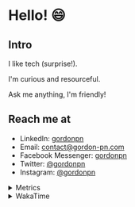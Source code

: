 # Hello! 😄

## Intro

I like tech (surprise!).

I'm curious and resourceful.

Ask me anything, I'm friendly!

## Reach me at

- LinkedIn: [gordonpn](https://www.linkedin.com/in/gordonpn/)
- Email: [contact@gordon-pn.com](mailto:contact@gordon-pn.com)
- Facebook Messenger: [gordonpn](https://www.messenger.com/t/Gordonpn)
- Twitter: [@gordonpn](https://twitter.com/Gordonpn)
- Instagram: [@gordonpn](https://www.instagram.com/gordonpn/)

<details>
  <summary>Metrics</summary>

  <img align="center" src="https://github.com/gordonpn/gordonpn/blob/master/github-metrics.svg" alt="GitHub Metrics">

</details>

<details>
  <summary>WakaTime</summary>

  <!--START_SECTION:waka-->
**I'm an Early 🐤** 

```text
🌞 Morning                2665 commits        ████░░░░░░░░░░░░░░░░░░░░░   17.90 % 
🌆 Daytime                5894 commits        ██████████░░░░░░░░░░░░░░░   39.59 % 
🌃 Evening                6137 commits        ██████████░░░░░░░░░░░░░░░   41.22 % 
🌙 Night                  192 commits         ░░░░░░░░░░░░░░░░░░░░░░░░░   01.29 % 
```
📅 **I'm Most Productive on Sunday** 

```text
Monday                   2172 commits        ████░░░░░░░░░░░░░░░░░░░░░   14.59 % 
Tuesday                  2154 commits        ████░░░░░░░░░░░░░░░░░░░░░   14.47 % 
Wednesday                2318 commits        ████░░░░░░░░░░░░░░░░░░░░░   15.57 % 
Thursday                 2248 commits        ████░░░░░░░░░░░░░░░░░░░░░   15.10 % 
Friday                   1421 commits        ██░░░░░░░░░░░░░░░░░░░░░░░   09.54 % 
Saturday                 1906 commits        ███░░░░░░░░░░░░░░░░░░░░░░   12.80 % 
Sunday                   2669 commits        ████░░░░░░░░░░░░░░░░░░░░░   17.93 % 
```


📊 **This Week I Spent My Time On** 

```text
💬 Programming Languages: 
Java                     21 hrs 7 mins       ███████████████████░░░░░░   77.92 % 
YAML                     1 hr 28 mins        █░░░░░░░░░░░░░░░░░░░░░░░░   05.44 % 
Text                     47 mins             █░░░░░░░░░░░░░░░░░░░░░░░░   02.90 % 
Brazil Dependency Config 41 mins             █░░░░░░░░░░░░░░░░░░░░░░░░   02.57 % 
TypeScript               37 mins             █░░░░░░░░░░░░░░░░░░░░░░░░   02.28 % 

🔥 Editors: 
IntelliJ                 26 hrs 56 mins      █████████████████████████   99.39 % 
VS Code                  9 mins              ░░░░░░░░░░░░░░░░░░░░░░░░░   00.61 % 
```


 Last Updated on 04/06/2023 16:24:26 UTC
<!--END_SECTION:waka-->
</details>
